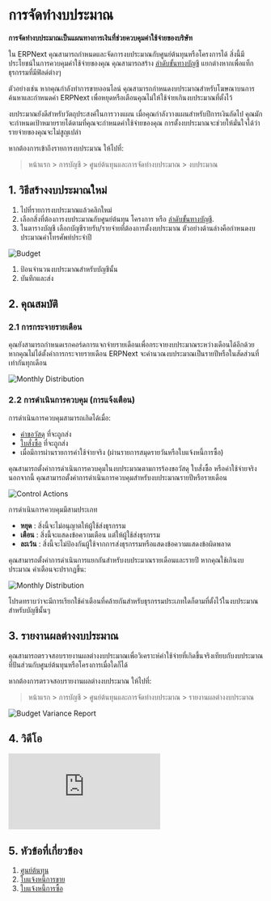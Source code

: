 <!-- add-breadcrumbs -->
# การจัดทำงบประมาณ

**การจัดทำงบประมาณเป็นแผนทางการเงินที่ช่วยควบคุมค่าใช้จ่ายของบริษัท**

ใน ERPNext คุณสามารถกำหนดและจัดการงบประมาณกับศูนย์ต้นทุนหรือโครงการได้ สิ่งนี้มีประโยชน์ในการควบคุมค่าใช้จ่ายของคุณ คุณสามารถสร้าง [ลำดับขั้นทางบัญชี](/docs/user/manual/th/accounts/accounting-dimensions) แยกต่างหากเพื่อแท็กธุรกรรมที่มีฟิลด์ต่างๆ

ตัวอย่างเช่น หากคุณกำลังทำการขายออนไลน์ คุณสามารถกำหนดงบประมาณสำหรับโฆษณาบนการค้นหาและกำหนดค่า ERPNext เพื่อหยุดหรือเตือนคุณไม่ให้ใช้จ่ายเกินงบประมาณที่ตั้งไว้

งบประมาณยังดีสำหรับวัตถุประสงค์ในการวางแผน เมื่อคุณกำลังวางแผนสำหรับปีการเงินถัดไป คุณมักจะกำหนดเป้าหมายรายได้ตามที่คุณจะกำหนดค่าใช้จ่ายของคุณ การตั้งงบประมาณจะช่วยให้มั่นใจได้ว่ารายจ่ายของคุณจะไม่สูญเปล่า

หากต้องการเข้าถึงรายการงบประมาณ ให้ไปที่:
> หน้าแรก > การบัญชี > ศูนย์ต้นทุนและการจัดทำงบประมาณ > งบประมาณ

## 1. วิธีสร้างงบประมาณใหม่
1. ไปที่รายการงบประมาณแล้วคลิกใหม่
1. เลือกสิ่งที่ต้องการงบประมาณกับศูนย์ต้นทุน โครงการ หรือ [ลำดับขั้นทางบัญชี](/docs/user/manual/th/accounts/accounting-dimensions).
1. ในตารางบัญชี เลือกบัญชีรายรับ/รายจ่ายที่ต้องการตั้งงบประมาณ ตัวอย่างด้านล่างคือกำหนดงบประมาณค่าโทรศัพท์ประจำปี
 <img class="screenshot" alt="Budget" src="{{docs_base_url}}/assets/img/accounts/budget-account.png">

1. ป้อนจำนวนงบประมาณสำหรับบัญชีนั้น
1. บันทึกและส่ง

## 2. คุณสมบัติ
### 2.1 การกระจายรายเดือน

คุณยังสามารถกำหนดเรกคอร์ดการแจกจ่ายรายเดือนเพื่อกระจายงบประมาณระหว่างเดือนได้อีกด้วย หากคุณไม่ได้ตั้งค่าการกระจายรายเดือน ERPNext จะคำนวณงบประมาณเป็นรายปีหรือในสัดส่วนที่เท่ากันทุกเดือน

<img class="screenshot" alt="Monthly Distribution" src="{{docs_base_url}}/assets/img/accounts/monthly-budget-distribution.png">

### 2.2 การดำเนินการควบคุม (การแจ้งเตือน)

การดำเนินการควบคุมสามารถเกิดได้เมื่อ:

* [คำขอวัสดุ](/docs/user/manual/th/stock/material-request) ที่จะถูกส่ง
* [ใบสั่งซื้อ](/docs/user/manual/th/buying/purchase-order) ที่จะถูกส่ง
* เมื่อมีการผ่านรายการค่าใช้จ่ายจริง (ผ่านรายการสมุดรายวันหรือใบแจ้งหนี้การซื้อ)

คุณสามารถตั้งค่าการดำเนินการควบคุมในงบประมาณตามการร้องขอวัสดุ ใบสั่งซื้อ หรือค่าใช้จ่ายจริง นอกจากนี้ คุณสามารถตั้งค่าการดำเนินการควบคุมสำหรับงบประมาณรายปีหรือรายเดือน

![Control Actions](/docs/assets/img/accounts/control-actions.png)

การดำเนินการควบคุมมีสามประเภท

* **หยุด** : สิ่งนี้จะไม่อนุญาตให้ผู้ใช้ส่งธุรกรรม
* **เตือน** : สิ่งนี้จะแสดงข้อความเตือน แต่ให้ผู้ใช้ส่งธุรกรรม
* **ละเว้น** : สิ่งนี้จะไม่ป้องกันผู้ใช้จากการส่งธุรกรรมหรือแสดงข้อความแสดงข้อผิดพลาด

คุณสามารถตั้งค่าการดำเนินการแยกกันสำหรับงบประมาณรายเดือนและรายปี หากคุณใช้เกินงบประมาณ คำเตือนจะปรากฏขึ้น:

<img class="screenshot" alt="Monthly Distribution" src="{{docs_base_url}}/assets/img/accounts/budget-warning.png">

โปรดทราบว่าจะมีการเรียกใช้คำเตือนที่คล้ายกันสำหรับธุรกรรมประเภทใดก็ตามที่ตั้งไว้ในงบประมาณสำหรับบัญชีนั้นๆ

## 3. รายงานผลต่างงบประมาณ

คุณสามารถตรวจสอบรายงานผลต่างงบประมาณเพื่อวิเคราะห์ค่าใช้จ่ายที่เกิดขึ้นจริงเทียบกับงบประมาณที่ปันส่วนกับศูนย์ต้นทุนหรือโครงการเมื่อใดก็ได้

หากต้องการตรวจสอบรายงานผลต่างงบประมาณ ให้ไปที่:

> หน้าแรก > การบัญชี > ศูนย์ต้นทุนและการจัดทำงบประมาณ > รายงานผลต่างงบประมาณ

<img class="screenshot" alt="Budget Variance Report" src="{{docs_base_url}}/assets/img/accounts/budget-variance-report.png">

## 4. วิดีโอ

<div class="embed-container">
 <iframe src="https://www.youtube.com/embed/wWHkB0jlXNk?rel=0" frameborder="0" allow="autoplay; encrypted-media" allowfullscreen>
 </iframe>
</div>

## 5. หัวข้อที่เกี่ยวข้อง
1. [ศูนย์ต้นทุน](/docs/user/manual/th/accounts/cost-center)
1. [ใบแจ้งหนี้การขาย](/docs/user/manual/th/accounts/sales-invoice)
1. [ใบแจ้งหนี้การซื้อ](/docs/user/manual/th/accounts/purchase-invoice)
